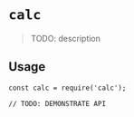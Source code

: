 # `calc`

> TODO: description

## Usage

```
const calc = require('calc');

// TODO: DEMONSTRATE API
```
